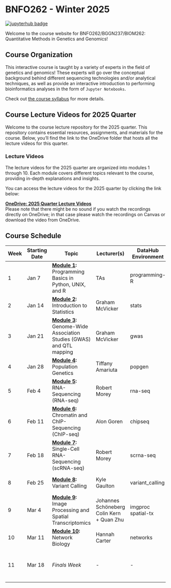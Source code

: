 # BNFO262 - Winter 2025

[![jupyterhub badge](https://img.shields.io/badge/Login%20to%20JupyterHub-grey?style=for-the-badge&logo=jupyter)](https://datahub.ucsd.edu/hub/login)

Welcome to the course website for BNFO262/BGGN237/BIOM262: Quantitative Methods in Genetics and Genomics! 

## Course Organization

This interactive course is taught by a variety of experts in the field of genetics and genomics! These experts will go over the conceptual background behind different sequencing technologies and/or analytical techniques, as well as provide an interactive introduction to performing bioinformatics analyses in the form of `Jupyter Notebooks`. 

Check out [the course syllabus](BNFO262-Syllabus-2025.md) for more details.

## Course Lecture Videos for 2025 Quarter

Welcome to the course lecture repository for the 2025 quarter. This repository contains essential resources, assignments, and materials for the course. Below, you’ll find the link to the OneDrive folder that hosts all the lecture videos for this quarter.

### Lecture Videos

The lecture videos for the 2025 quarter are organized into modules 1 through 10. Each module covers different topics relevant to the course, providing in-depth explanations and insights.

You can access the lecture videos for the 2025 quarter by clicking the link below:

[**OneDrive: 2025 Quarter Lecture Videos**](https://ucsdcloud-my.sharepoint.com/:f:/g/personal/jjauregu_ucsd_edu/Etxg9Nsv7edOvHpe64Sxoc4BJGMhqVgy5wL-RrACTQ_9sA?e=fKjhHq)
<br />Please note that there might be no sound if you watch the recordings directly on OneDrive; in that case please watch the recordings on Canvas or download the video from OneDrive.

## Course Schedule 

| Week | Starting Date | Topic                                                                                    | Lecturer(s)                                  |  DataHub Environment   |  Homework Released                         |
|------|---------------|------------------------------------------------------------------------------------------|----------------------------------------------|------------------------|--------------------------------------------|
| 1    | Jan 7         | **[Module 1](module-1-programming):** Programming Basics in Python, UNIX, and R          | TAs                                          |programming-R           | None                                       |
| 2    | Jan 14        | **[Module 2](module-2-statistics):** Introduction to Statistics                          | Graham McVicker                              |stats                   | None                                       |
| 3    | Jan 21        | **[Module 3](module-3-gwas):** Genome-Wide Association Studies (GWAS) and QTL mapping    | Graham McVicker                              |gwas                    | [Homework 1](hw/hw1) (due 1/30 **9 am**)            |
| 4    | Jan 28        | **[Module 4](module-4-popgen):** Population Genetics                                     | Tiffany Amariuta                             |popgen                  | None                                       |
| 5    | Feb 4         | **[Module 5](module-5-rnaseq):** RNA-Sequencing (RNA-seq)                                | Robert Morey                                 |rna-seq                 | [Homework 2](hw/hw2) (due 2/13 **9 am**)            |
| 6    | Feb 11        | **[Module 6](module-6-chipseq):** Chromatin and ChIP-Sequencing (ChIP-seq)               | Alon Goren                                   |chipseq                 | **Midterm** (due 2/20 **9 am**)                     |
| 7    | Feb 18        | **[Module 7](module-7-scrnaseq):** Single-Cell RNA-Sequencing (scRNA-seq)                | Robert Morey                                 |scrna-seq               | None                                       |
| 8    | Feb 25        | **[Module 8](module-8-variantcalling):** Variant Calling                                 | Kyle Gaulton                                 |variant_calling         | [Homework 3](hw/hw3) (due 3/6 **9 am**)             |
| 9    | Mar 4         | **[Module 9](module-9-imgproc-spatialtx):** Image Processing and Spatial Transcriptomics | Johannes Schöneberg<br>Colin Kern + Quan Zhu |imgproc<br />spatial-tx | None                                       |
| 10   | Mar 11        | **[Module 10](module-10-network):** Network Biology                                      | Hannah Carter                                |networks                | None                                       |
| 11   | Mar 18        | <i>Finals Week</i>                                                                       | -                                            |-                       | **Take-Home Final** (due 3/18 at 11:59 pm)|
